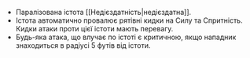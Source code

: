 * Паралізована істота [[Недієздатність|недієздатна]].
* Істота автоматично провалює рятівні кидки на Силу та Спритність. Кидки атаки проти цієї істоти мають перевагу.
* Будь-яка атака, що влучає по істоті є критичною, якщо нападник знаходиться в радіусі 5 футів від істоти.